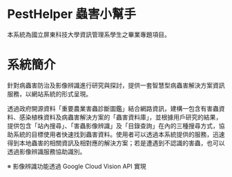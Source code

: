 # PestHelper 蟲害小幫手
本系統為國立屏東科技大學資訊管理系學生之畢業專題項目。

# 系統簡介
針對病蟲害防治及影像辨識進行研究與探討，提供一套智慧型病蟲害解決方案資訊服務，以網站系統的形式呈現。

透過政府開源資料「重要農業害蟲診斷圖鑑」結合網路資訊，建構一包含有害蟲資料、感染植株資料及病蟲害解決方案的「蟲害資料庫」，並根據用戶研究的結果，提供包含「站內搜尋」、「害蟲影像辨識」及「目錄查詢」在內的三種搜尋方式，協助系統的目標使用者快速找到蟲害資料。使用者可以透過本系統提供的服務，迅速得到本地蟲害的相關資訊及相對應的解決方案；若是遭遇到不認識的害蟲，也可以透過影像辨識服務協助識別。

※ 影像辨識功能透過 Google Cloud Vision API 實現
